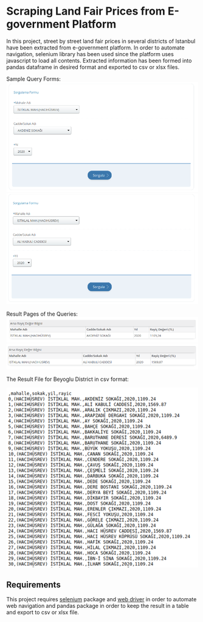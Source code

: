 # Scraping Land Fair Prices from E-government Platform

In this project, street by street land fair prices in several districts of Istanbul have been extracted from e-government platform. In order to automate navigation, selenium library has been used since the platform uses javascript to load all contents. Extracted information has been formed into pandas dataframe in desired format and exported to csv or xlsx files.   

Sample Query Forms:
![Query 1](/images/query1.png)
![Query 2](/images/query2.png)

Result Pages of the Queries:
![Result 1](/images/result1.png)
![Result 2](/images/result2.png)

The Result File for Beyoglu District in csv format:

![Result File](/images/result_file.png)

## Requirements

This project requires [selenium](https://pypi.org/project/selenium/) package and [web driver](https://chromedriver.chromium.org/downloads) in order to automate web navigation and pandas package in order to keep the result in a table and export to csv or xlsx file. 
